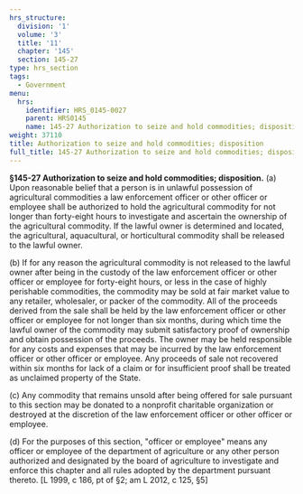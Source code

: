 ```yaml
---
hrs_structure:
  division: '1'
  volume: '3'
  title: '11'
  chapter: '145'
  section: 145-27
type: hrs_section
tags:
  - Government
menu:
  hrs:
    identifier: HRS_0145-0027
    parent: HRS0145
    name: 145-27 Authorization to seize and hold commodities; disposition
weight: 37110
title: Authorization to seize and hold commodities; disposition
full_title: 145-27 Authorization to seize and hold commodities; disposition
---
```

**§145-27 Authorization to seize and hold commodities; disposition.** (a) Upon reasonable belief that a person is in unlawful possession of agricultural commodities a law enforcement officer or other officer or employee shall be authorized to hold the agricultural commodity for not longer than forty-eight hours to investigate and ascertain the ownership of the agricultural commodity. If the lawful owner is determined and located, the agricultural, aquacultural, or horticultural commodity shall be released to the lawful owner.

(b) If for any reason the agricultural commodity is not released to the lawful owner after being in the custody of the law enforcement officer or other officer or employee for forty-eight hours, or less in the case of highly perishable commodities, the commodity may be sold at fair market value to any retailer, wholesaler, or packer of the commodity. All of the proceeds derived from the sale shall be held by the law enforcement officer or other officer or employee for not longer than six months, during which time the lawful owner of the commodity may submit satisfactory proof of ownership and obtain possession of the proceeds. The owner may be held responsible for any costs and expenses that may be incurred by the law enforcement officer or other officer or employee. Any proceeds of sale not recovered within six months for lack of a claim or for insufficient proof shall be treated as unclaimed property of the State.

(c) Any commodity that remains unsold after being offered for sale pursuant to this section may be donated to a nonprofit charitable organization or destroyed at the discretion of the law enforcement officer or other officer or employee.

(d) For the purposes of this section, "officer or employee" means any officer or employee of the department of agriculture or any other person authorized and designated by the board of agriculture to investigate and enforce this chapter and all rules adopted by the department pursuant thereto. [L 1999, c 186, pt of §2; am L 2012, c 125, §5]